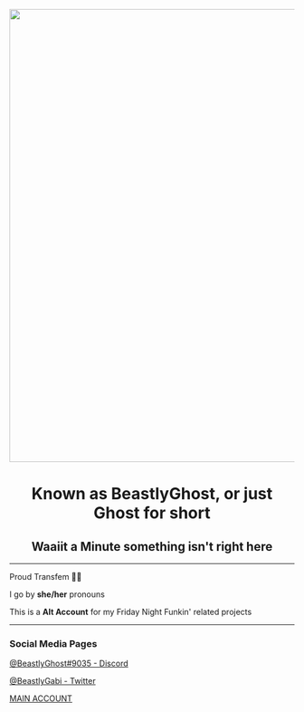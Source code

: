 <p align="center">
  <img src="https://cdn.discordapp.com/attachments/930661629505466448/1060750740559233034/banner.png" width="800"/></a>
  <h1 align="center">Known as BeastlyGhost, or just Ghost for short</h1>
  <h2 align="center">Waaiit a Minute something isn't right here</h2>
</p>

----------------------------------------------

Proud Transfem 🏳️‍⚧️

I go by **she/her** pronouns

This is a **Alt Account** for my Friday Night Funkin' related projects

----------------------------------------------
### Social Media Pages

[@BeastlyGhost#9035 - Discord](discord.com/users/597124141530742805)

[@BeastlyGabi - Twitter](https://twitter.com/BeastlyGabi)

[MAIN ACCOUNT](https://github.com/BeastlyGhost)
